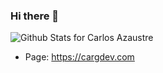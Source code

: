 ### Hi there 👋

![Github Stats for Carlos Azaustre](https://github-readme-stats.vercel.app/api?username=CarGDev&show_icons=true&hide_border=true&title_color=ffb300&icon_color=ffb300&bg_color=dddddd)

* Page: https://cargdev.com

<!--
**CarGDev/CarGDev** is a ✨ _special_ ✨ repository because its `README.md` (this file) appears on your GitHub profile.

Here are some ideas to get you started:

- 🔭 I’m currently working on ...
- 🌱 I’m currently learning ...
- 👯 I’m looking to collaborate on ...
- 🤔 I’m looking for help with ...
- 💬 Ask me about ...
- 📫 How to reach me: ...
- 😄 Pronouns: ...
- ⚡ Fun fact: ...
-->
